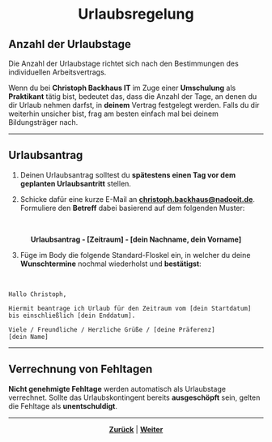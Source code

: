 # <p align="center">Urlaubsregelung</p>

## Anzahl der Urlaubstage

Die Anzahl der Urlaubstage richtet sich nach den Bestimmungen des individuellen Arbeitsvertrags. 

Wenn du bei **Christoph Backhaus IT** im Zuge einer **Umschulung** als **Praktikant** tätig bist, bedeutet das, dass die Anzahl der Tage, an denen du dir Urlaub nehmen darfst, in **deinem** Vertrag festgelegt werden. Falls du dir weiterhin unsicher bist, frag am besten einfach mal bei deinem Bildungsträger nach.

---

## Urlaubsantrag

1. Deinen Urlaubsantrag solltest du **spätestens einen Tag vor dem geplanten Urlaubsantritt** stellen.

2. Schicke dafür eine kurze E-Mail an [**christoph.backhaus@nadooit.de**](mailto:christoph.backhaus@nadooit.de). Formuliere den **Betreff** dabei basierend auf dem folgenden Muster:
<br> 

<p align=center><strong>Urlaubsantrag - [Zeitraum] - [dein Nachname, dein Vorname]</strong></p>

<!--screenshot urlaub email muster -->

3. Füge im Body die folgende Standard-Floskel ein, in welcher du deine **Wunschtermine** nochmal wiederholst und **bestätigst**:

<br>

```
Hallo Christoph,

Hiermit beantrage ich Urlaub für den Zeitraum vom [dein Startdatum] bis einschließlich [dein Enddatum].

Viele / Freundliche / Herzliche Grüße / [deine Präferenz]
[dein Name]
```
<!-- screenshot muster komplett -->

---

## Verrechnung von Fehltagen

**Nicht genehmigte Fehltage** werden automatisch als Urlaubstage verrechnet. Sollte das Urlaubskontingent bereits **ausgeschöpft** sein, gelten die Fehltage als **unentschuldigt**.

---

<p align="center">
<a href="/docs/01-organisation/03-arbeits_und_pausenzeiten/README.md"><strong>Zurück</strong></a> | <a href="/docs/01-organisation/05-krankmeldungen/README.md"><strong>Weiter</strong></a>
</p>
